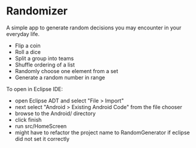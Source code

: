 Randomizer
==========
A simple app to generate random decisions you may encounter in your everyday life.
- Flip a coin
- Roll a dice
- Split a group into teams
- Shuffle ordering of a list
- Randomly choose one element from a set
- Generate a random number in range

To open in Eclipse IDE:
- open Eclipse ADT and select "File > Import"
- next select "Android > Existing Android Code" from the file chooser
- browse to the Android/ directory
- click finish
- run src/HomeScreen
- might have to refactor the project name to RandomGenerator if eclipse did not set it correctly
